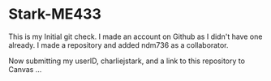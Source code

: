 # Stark-ME433

This is my Initial git check. I made an account on Github as I didn't have one already. I made a repository and added ndm736 as a collaborator.

Now submitting my userID, charliejstark, and a link to this repository to Canvas ...
